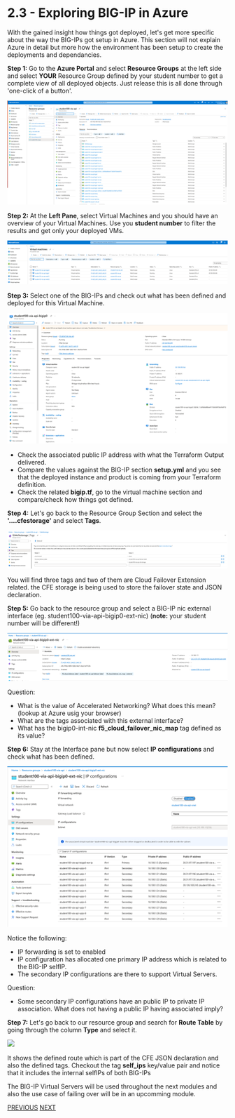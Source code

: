 # 2.3 - Exploring BIG-IP in Azure

With the gained insight how things got deployed, let's get more specific about the way the BIG-IPs got setup in Azure. This section will not explain Azure in detail but more how the environment has been setup to create the deployments and dependancies.

**Step 1:** Go to the **Azure Portal** and select **Resource Groups** at the left side and select **YOUR** Resource Group defined by your student number to get a complete view of all deployed objects. Just release this is all done through 'one-click of a button'.

![](../png/module2/task2_3_p1.png)

**Step 2:** At the **Left Pane**, select Virtual Machines and you should have an overview of your Virtual Machines. Use you **student number** to filter the results and get only your deployed VMs.

![](../png/module2/task2_3_p2.png)

**Step 3:** Select one of the BIG-IPs and check out what has been defined and deployed for this Virtual Machine.

![](../png/module2/task2_3_p3.png)

* Check the associated public IP address with what the Terraform Output delivered.
* Compare the values against the BIG-IP section **setup.yml** and you see that the deployed instance and product is coming from your Terraform definition.
* Check the related **bigip.tf**, go to the virtual machine section and compare/check how things got defined.

**Step 4:** Let's go back to the Resource Group Section and select the **'....cfestorage'** and select **Tags**.

![](../png/module2/task2_3_p4.png)

You will find three tags and two of them are Cloud Failover Extension related. the CFE storage is being used to store the failover state and JSON declaration.

**Step 5:** Go back to the resource group and select a BIG-IP nic external interface (eg. student100-via-api-bigip0-ext-nic) (**note:** your student number will be different!)

![](../png/module2/task2_3_p5.png)

Question:
* What is the value of Accelerated Networking? What does this mean? (lookup at Azure usig your browser)
* What are the tags associated with this external interface?
* What has the bigip0-int-nic **f5_cloud_failover_nic_map** tag defined as its value?

**Step 6:** Stay at the Interface pane but now select **IP configurations** and check what has been defined.

![](../png/module2/task2_3_p6.png)

Notice the following:
* IP forwarding is set to enabled
* IP configuration has allocated one primary IP address which is related to the BIG-IP selfIP.
* The secondary IP configurations are there to support Virtual Servers.

Question:
* Some secondary IP configurations have an public IP to private IP association. What does not having a public IP having associated imply?

**Step 7:** Let's go back to our resource group and search for **Route Table** by going through the column **Type** and select it.

![](../png/module2/task2_3_p7.png)

It shows the defined route which is part of the CFE JSON declaration and also the defined tags.
Checkout the tag **self_ips** key/value pair and notice that it includes the internal selfIPs of both BIG-IPs

The BIG-IP Virtual Servers will be used throughout the next modules and also the use case of failing over will be in an upcomming module.

[PREVIOUS](module_2/tas2_2.md)      [NEXT](module_3/module3.md)